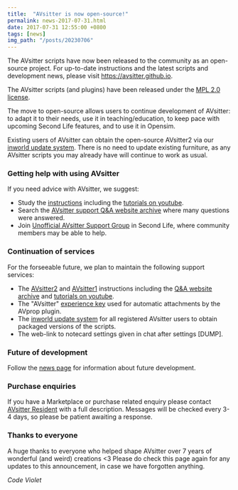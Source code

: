 ```yaml
---
title:  "AVsitter is now open-source!"
permalink: news-2017-07-31.html
date: 2017-07-31 12:55:00 +0800
tags: [news]
img_path: "/posts/20230706"
---
```


The AVsitter scripts have now been released to the community as an open-source project. For up-to-date instructions and the latest scripts and development news, please visit <a href="https://avsitter.github.io">https://avsitter.github.io</a>.

The AVsitter scripts (and plugins) have been released under the <a href="https://www.mozilla.org/en-US/MPL/2.0">MPL 2.0 license</a>.

The move to open-source allows users to continue development of AVsitter: to adapt it to their needs, use it in teaching/education, to keep pace with upcoming Second Life features, and to use it in Opensim.

Existing users of AVsitter can obtain the open-source AVsitter2 via our <a href="/updates.html">inworld update system</a>. There is no need to update existing furniture, as any AVsitter scripts you may already have will continue to work as usual.

### Getting help with using AVsitter
If you need advice with AVsitter, we suggest:

-  Study the <a href="/">instructions</a> including the <a href="https://www.youtube.com/user/code5violet/videos">tutorials on youtube</a>.
-  Search the <a href="https://avsitter.com/qa">AVsitter support Q&A website archive</a> where many questions were answered.
-  Join <a href="secondlife:///app/group/ccd07e24-4fdd-750f-f28f-fadd795d32ca/about">Unofficial AVsitter Support Group</a> in Second Life, where community members may be able to help.

### Continuation of services
For the forseeable future, we plan to maintain the following support services:

-  The <a href="/avsitterplus_home.html">AVsitter2</a> and <a href="/avsitterplus_home.html">AVsitter1</a> instructions including the <a href="https://avsitter.com/qa">Q&A website archive</a> and <a href="https://www.youtube.com/user/code5violet/videos">tutorials on youtube</a>.
-  The "AVsitter" <a href="/avsitterplus_prop.html#experience-keys">experience key</a> used for automatic attachments by the AVprop plugin.
-  The <a href="/updates.html">inworld update system</a> for all registered AVsitter users to obtain packaged versions of the scripts.
-  The web-link to notecard settings given in chat after settings [DUMP].

### Future of development
Follow the <a href="https://avsitter.github.io/news_archive.html">news page</a> for information about future development.

### Purchase enquiries
If you have a Marketplace or purchase related enquiry please contact <u>AVsitter Resident</u> with a full description. Messages will be checked every 3-4 days, so please be patient awaiting a response.

### Thanks to everyone
A huge thanks to everyone who helped shape AVsitter over 7 years of wonderful (and weird) creations <3
Please do check this page again for any updates to this announcement, in case we have forgotten anything.

<i>Code Violet</i>
